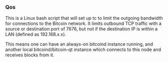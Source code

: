 ### Qos ###

This is a Linux bash script that will set up tc to limit the outgoing bandwidth for connections to the Bitcoin network. It limits outbound TCP traffic with a source or destination port of 7676, but not if the destination IP is within a LAN (defined as 192.168.x.x).

This means one can have an always-on bitcoind instance running, and another local bitcoind/bitcoin-qt instance which connects to this node and receives blocks from it.
